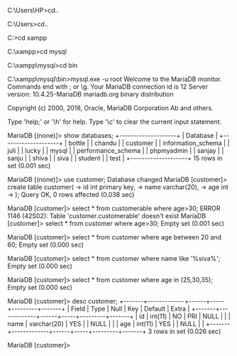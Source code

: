 C:\Users\HP>cd..

C:\Users>cd..

C:\>cd xampp

C:\xampp>cd mysql

C:\xampp\mysql>cd bin

C:\xampp\mysql\bin>mysql.exe -u root
Welcome to the MariaDB monitor.  Commands end with ; or \g.
Your MariaDB connection id is 12
Server version: 10.4.25-MariaDB mariadb.org binary distribution

Copyright (c) 2000, 2018, Oracle, MariaDB Corporation Ab and others.

Type 'help;' or '\h' for help. Type '\c' to clear the current input statement.

MariaDB [(none)]> show  databases;
+--------------------+
| Database           |
+--------------------+
| bottle             |
| chandu             |
| customer           |
| information_schema |
| juli               |
| lucky              |
| mysql              |
| performance_schema |
| phpmyadmin         |
| sanjay             |
| sanju              |
| shiva              |
| siva               |
| student            |
| test               |
+--------------------+
15 rows in set (0.001 sec)

MariaDB [(none)]> use customer;
Database changed
MariaDB [customer]> create table customer(
    -> id int primary key,
    -> name varchar(20),
    -> age int
    -> );
Query OK, 0 rows affected (0.038 sec)

MariaDB [customer]> select * from customerable where age>30;
ERROR 1146 (42S02): Table 'customer.customerable' doesn't exist
MariaDB [customer]> select * from customer where age>30;
Empty set (0.001 sec)

MariaDB [customer]> select * from customer where age between 20 and 60;
Empty set (0.000 sec)

MariaDB [customer]> select * from customer where name like '%siva%';
Empty set (0.000 sec)

MariaDB [customer]> select * from customer where age in (25,30,35);
Empty set (0.000 sec)

MariaDB [customer]> desc customer;
+-------+-------------+------+-----+---------+-------+
| Field | Type        | Null | Key | Default | Extra |
+-------+-------------+------+-----+---------+-------+
| id    | int(11)     | NO   | PRI | NULL    |       |
| name  | varchar(20) | YES  |     | NULL    |       |
| age   | int(11)     | YES  |     | NULL    |       |
+-------+-------------+------+-----+---------+-------+
3 rows in set (0.026 sec)

MariaDB [customer]>








